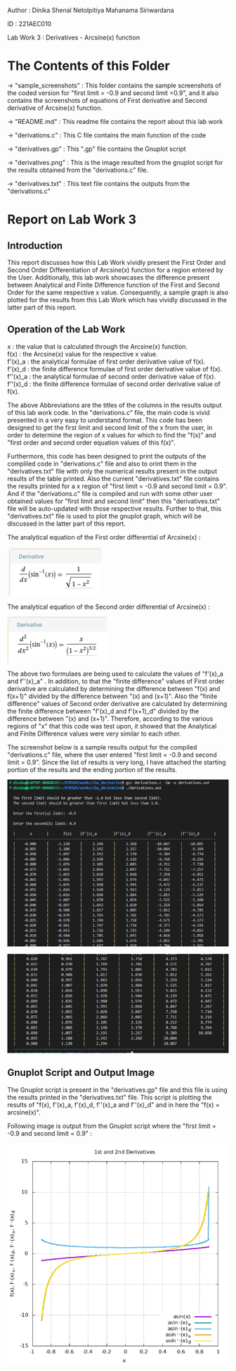 Author : Dinika Shenal Netolpitiya Mahanama Siriwardana

ID : 221AEC010

Lab Work 3 : Derivatives - Arcsine(x) function

# The Contents of this Folder

-> "sample_screenshots" : This folder contains the sample screenshots of the coded version for "first limit = -0.9 and second limit =0.9", and it also contains the screenshots of equations of First derivative and Second derivative of Arcsine(x) function.

-> "README.md" : This readme file contains the report about this lab work

-> "derivations.c" : This C file contains the main function of the code

-> "derivatives.gp" : This ".gp" file contains the Gnuplot script

-> "derivatives.png" : This is the image resulted from the gnuplot script for the results obtained from the "derivations.c" file.

-> "derivatives.txt" : This text file contains the outputs from the "derivations.c"

# Report on Lab Work 3

## Introduction

This report discusses how this Lab Work vividly present the First Order and Second Order Differentiation of Arcsine(x) function for a region entered by the User. Additionally, this lab work showcases the difference present between Analytical and Finite Difference function of the First and Second Order for the same respective x value. Consequently, a sample graph is also plotted for the results from this Lab Work which has vividly discussed in the latter part of this report.

## Operation of the Lab Work

x : the value that is calculated through the Arcsine(x) function. \
f(x) : the Arcsine(x) value for the respective x value. \
f'(x)_a : the analytical formulae of first order deriivative value of f(x). \
f'(x)_d : the finite difference formulae of first order derivative value of f(x). \
f''(x)_a : the analytical formulae of second order derivative value of f(x). \
f''(x)_d : the finite difference formulae of second order derivative value of f(x). 

The above Abbreviations are the titles of the columns in the results output of this lab work code. In the "derivations.c" file, the main code is vivid presented in a very easy to understand format. This code has been designed to get the first limit and second limit of the x from the user, in order to determine the region of x values for which to find the "f(x)" and "first order and second order equation values of this f(x)". 

Furthermore, this code has been designed to print the outputs of the compliled code in "derivations.c" file and also to orint them in the "derivatives.txt" file with only the numerical results present in the output results of the table printed. Also the current "derivatives.txt" file contains the results printed for a x region of "first limit = -0.9 and second limit = 0.9". And if the "derivations.c" file is compiled and run with some other user obtained values for "first limit and second limit" then this "derivatives.txt" file will be auto-updated with those respective results. Further to that, this "derivatives.txt" file is used to plot the gnuplot graph, which will be discussed in the latter part of this report. 

The analytical equation of the First order differential of Arcsine(x) :

![](sample_screenshots/first_order.png)


The analytical equation of the Second order differential of Arcsine(x) :

![](sample_screenshots/second_order.png)


The above two formulaes are being used to calculate the values of "f'(x)_a and f''(x)_a" . In addition, to that the "finite difference" values of First order derivative are calculated by determining the difference between "f(x) and f(x+1)" divided by  the difference between "(x) and (x+1)". Also the "finite difference" values of Second order derivative are calculated by determining the finite difference between "f'(x)_d and f'(x+1)_d" divided by  the difference between "(x) and (x+1)". Therefore, according to the various regions of "x" that this code was test upon, it showed that the Analytical and Finite Difference values were very similar to each other. 

The screenshot below is a sample results output for the compiled "derivations.c" file, where the user entered "first limit = -0.9 and second limit = 0.9". Since the list of results is very long, I have attached the starting portion of the results and the ending portion of the results. 

![](sample_screenshots/first_half.png)

![](sample_screenshots/second_half.png)


## Gnuplot Script and Output Image

The Gnuplot script is present in the "derivatives.gp" file and this file is using the results printed in the "derivatives.txt" file. This script is plotting the results of "f(x), f'(x)_a, f'(x)_d, f''(x)_a and f''(x)_d" and in here the "f(x) = arcsine(x)". 

Following image is output from the Gnuplot script where the "first limit = -0.9 and second limit = 0.9" :

![](derivatives.png)
